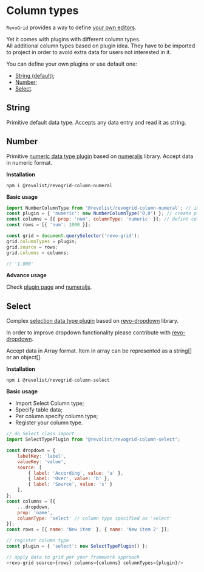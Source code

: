 # Column types

`RevoGrid` provides a way to define [your own editors](./cell.editor.html).

Yet it comes with plugins with different column types.
<br>All additional column types based on plugin idea. They have to be imported to project in order to avoid extra data for users not interested in it.

You can define your own plugins or use default one:
- [String (default)](#string);
- [Number](#number);
- [Select](#select).


## String

Primitive default data type. 
Accepts any data entry and read it as string.


## Number

Primitive [numeric data type plugin](https://github.com/revolist/revogrid-column-numeral) based on [numeraljs](http://numeraljs.com) library.
Accept data in numeric format.

<b>Installation</b>

`npm i @revolist/revogrid-column-numeral`

<b>Basic usage</b>

```js
import NumberColumnType from '@revolist/revogrid-column-numeral'; // import library
const plugin = { 'numeric': new NumberColumnType('0,0') }; // create plugin entity
const columns = [{ prop: 'num', columnType: 'numeric' }]; // defint column type
const rows = [{ 'num': 1000 }];

const grid = document.querySelector('revo-grid');
grid.columnTypes = plugin;
grid.source = rows;
grid.columns = columns;

// '1,000'
```

<b>Advance usage</b>

Check [plugin page](https://github.com/revolist/revogrid-column-numeral) and [numeraljs](http://numeraljs.com).


## Select

Complex [selection data type plugin](https://github.com/revolist/revogrid-column-select) based on [revo-dropdown](https://github.com/revolist/revodropdown) library.

In order to improve dropdown functionality please contribute with [revo-dropdown](https://github.com/revolist/revodropdown).

Accept data in Array format. Item in array can be represented as a string[] or an object[].

<b>Installation</b>

`npm i @revolist/revogrid-column-select`

<b>Basic usage</b>

- Import Select Column type;
- Specify table data;
- Per column specify column type;
- Register your column type.


```js
// do Select class import
import SelectTypePlugin from "@revolist/revogrid-column-select";

const dropdown = {
    labelKey: 'label',
    valueKey: 'value',
    source: [
        { label: 'According', value: 'a' },
        { label: 'Over', value: 'b' },
        { label: 'Source', value: 's' }
    ],
};
const columns = [{
    ...dropdown,
    prop: 'name',
    columnType: 'select' // column type specified as 'select'
}];
const rows = [{ name: 'New item' }, { name: 'New item 2' }];

// register column type
const plugin = { 'select': new SelectTypePlugin() };

// apply data to grid per your framework approach
<revo-grid source={rows} columns={columns} columnTypes={plugin}/>
```